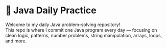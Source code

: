 # 📘 Java Daily Practice

Welcome to my daily Java problem-solving repository!  
This repo is where I commit one Java program every day — focusing on clean logic, patterns, number problems, string manipulation, arrays, loops, and more.


